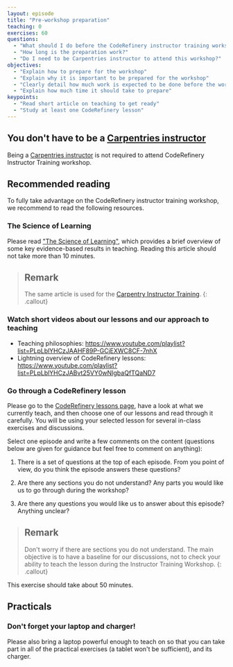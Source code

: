 ```yaml
---
layout: episode
title: "Pre-workshop preparation"
teaching: 0
exercises: 60
questions:
  - "What should I do before the CodeRefinery instructor training workshop?"
  - "How long is the preparation work?"
  - "Do I need to be Carpentries instructor to attend this workshop?"
objectives:
  - "Explain how to prepare for the workshop"
  - "Explain why it is important to be prepared for the workshop"
  - "Clearly detail how much work is expected to be done before the workshop"
  - "Explain how much time it should take to prepare"
keypoints:
  - "Read short article on teaching to get ready"
  - "Study at least one CodeRefinery lesson"
---
```


## You don't have to be a [Carpentries instructor](https://carpentries.org/instructors/)

Being a [Carpentries instructor](https://carpentries.org/instructors/) is not required to attend CodeRefinery Instructor Training workshop. 


## Recommended reading

To fully take advantage on the CodeRefinery instructor training workshop, we
recommend to read the following resources.


### The Science of Learning

Please read ["The Science of Learning"](https://carpentries.github.io/instructor-training/files/papers/science-of-learning-2015.pdf), which provides a brief overview of some key evidence-based results in teaching. Reading this article should not take more than 10 minutes.

> ## Remark
> The same article is used for the  [Carpentry Instructor Training](https://carpentries.github.io/instructor-training).
{: .callout}


### Watch short videos about our lessons and our approach to teaching

- Teaching philosophies: <https://www.youtube.com/playlist?list=PLpLblYHCzJAAHF89P-GCjEXWC8CF-7nhX>
- Lightning overview of CodeRefinery lessons: <https://www.youtube.com/playlist?list=PLpLblYHCzJABvt25VY0wNIgbaQfTQaND7>


### Go through a CodeRefinery lesson

Please go to the [CodeRefinery lessons page](https://coderefinery.org/lessons/), have a look at what we currently teach, and then choose one of our lessons and read through it carefully. You will be using your selected lesson for several in-class exercises and discussions.

Select one episode and write a few comments on the content (questions below are given for guidance but feel free to comment on anything):

1. There is a set of questions at the top of each episode. From you point of view, do you think the episode answers these questions?

2. Are there any sections you do not understand? Any parts you would like us to go through during the workshop?

3. Are there any questions you would like us to answer about this episode? Anything unclear?

> ## Remark
> Don't worry if there are sections you do not understand. The main objective is to have a baseline for our discussions, not to check your ability to teach the lesson during the Instructor Training Workshop.
{: .callout}

This exercise should take about 50 minutes.


## Practicals

### Don't forget your laptop and charger!

Please also bring a laptop powerful enough to teach on so that you can take part in all of the practical exercises (a tablet won't be sufficient), and its charger.
